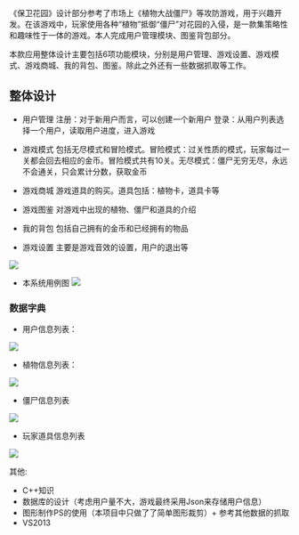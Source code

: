 《保卫花园》设计部分参考了市场上《植物大战僵尸》等攻防游戏，用于兴趣开发。在该游戏中，玩家使用各种“植物”抵御“僵尸”对花园的入侵，是一款集策略性和趣味性于一体的游戏。本人完成用户管理模块、图鉴背包部分。

本款应用整体设计主要包括6项功能模块，分别是用户管理、游戏设置、游戏模式、游戏商城、我的背包、图鉴。除此之外还有一些数据抓取等工作。

## 整体设计
+ 用户管理
	注册：对于新用户而言，可以创建一个新用户
	登录：从用户列表选择一个用户，读取用户进度，进入游戏
	
+ 游戏模式
	包括无尽模式和冒险模式。冒险模式：过关性质的模式，玩家每过一关都会回去相应的金币。冒险模式共有10关。无尽模式：僵尸无穷无尽，永远不会通关，只会累计分数，获取金币 

+ 游戏商城
	游戏道具的购买。道具包括：植物卡，道具卡等

+ 游戏图鉴
	对游戏中出现的植物、僵尸和道具的介绍

+ 我的背包
	包括自己拥有的金币和已经拥有的物品

+ 游戏设置
	主要是游戏音效的设置，用户的退出等


![](https://i.imgur.com/pg98diy.png)


+ 本系统用例图
	![](https://i.imgur.com/P9VZ2IM.png)

### 数据字典

+ 用户信息列表：

![](https://i.imgur.com/ds1kuZv.png)


+ 植物信息列表：

![](https://i.imgur.com/fK9iWiF.png)


	
+ 僵尸信息列表

![](https://i.imgur.com/hGBvpFi.png)


+ 玩家道具信息列表

![](https://i.imgur.com/rbnJeLs.png)



其他:
+ C++知识
+  数据库的设计（考虑用户量不大，游戏最终采用Json来存储用户信息）
+ 图形制作PS的使用（本项目中只做了了简单图形裁剪）+ 参考其他数据的抓取
+ VS2013



